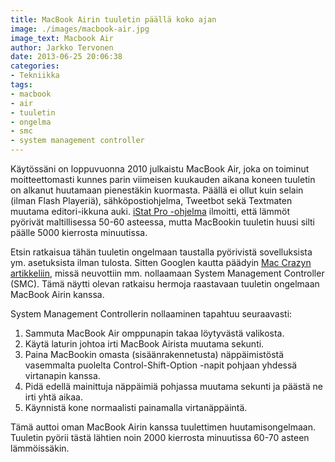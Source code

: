 ```yaml
---
title: MacBook Airin tuuletin päällä koko ajan
image: ./images/macbook-air.jpg
image_text: Macbook Air
author: Jarkko Tervonen
date: 2013-06-25 20:06:38
categories:
- Tekniikka
tags:
- macbook
- air
- tuuletin
- ongelma
- smc
- system management controller
---
```

Käytössäni on loppuvuonna 2010 julkaistu MacBook Air, joka on toiminut moitteettomasti kunnes parin viimeisen kuukauden aikana koneen tuuletin on alkanut huutamaan pienestäkin kuormasta. Päällä ei ollut kuin selain (ilman Flash Playeriä), sähköpostiohjelma, Tweetbot sekä Textmaten muutama editori-ikkuna auki. [iStat Pro -ohjelma](http://bjango.com/mac/istatmenus/) ilmoitti, että lämmöt pyörivät maltillisessa 50-60 asteessa, mutta MacBookin tuuletin huusi silti päälle 5000 kierrosta minuutissa.

Etsin ratkaisua tähän tuuletin ongelmaan taustalla pyörivistä sovelluksista ym. asetuksista ilman tulosta. Sitten Googlen kautta päädyin [Mac Crazyn artikkeliin](http://maccrazy.com/macbook-air-heat-fan-noise), missä neuvottiin mm. nollaamaan System Management Controller (SMC). Tämä näytti olevan ratkaisu hermoja raastavaan tuuletin ongelmaan MacBook Airin kanssa.

System Management Controllerin nollaaminen tapahtuu seuraavasti:

1. Sammuta MacBook Air omppunapin takaa löytyvästä valikosta.
2. Käytä laturin johtoa irti MacBook Airista muutama sekunti.
3. Paina MacBookin omasta (sisäänrakennetusta) näppäimistöstä vasemmalta puolelta Control-Shift-Option -napit pohjaan yhdessä virtanapin kanssa.
4. Pidä edellä mainittuja näppäimiä pohjassa muutama sekunti ja päästä ne irti yhtä aikaa.
5. Käynnistä kone normaalisti painamalla virtanäppäintä.

Tämä auttoi oman MacBook Airin kanssa tuulettimen huutamisongelmaan. Tuuletin pyörii tästä lähtien noin 2000 kierrosta minuutissa 60-70 asteen lämmöissäkin.
